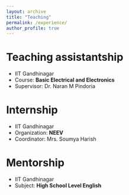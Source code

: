 ```yaml
---
layout: archive
title: "Teaching"
permalink: /experience/
author_profile: true
---
```


Teaching assistantship
======

* IIT Gandhinagar
* Course: **Basic Electrical and Electronics**
* Supervisor: Dr. Naran M Pindoria

Internship
======

* IIT Gandhinagar
* Organization: **NEEV**
* Coordinator: Mrs. Soumya Harish

Mentorship
======

* IIT Gandhinagar
* Subject: **High School Level English**
